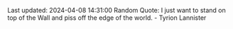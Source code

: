 Last updated: 2024-04-08 14:31:00
Random Quote: I just want to stand on top of the Wall and piss off the edge of the world.  -  Tyrion Lannister